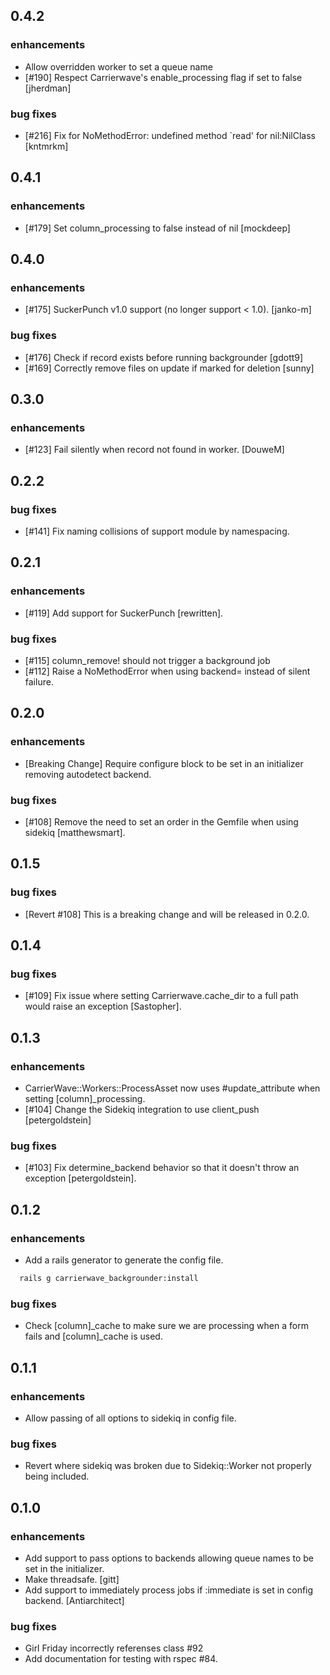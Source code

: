
## 0.4.2

### enhancements
  * Allow overridden worker to set a queue name
  * [#190] Respect Carrierwave's enable_processing flag if set to false [jherdman]

### bug fixes
  * [#216] Fix for NoMethodError: undefined method `read' for nil:NilClass [kntmrkm]

## 0.4.1

### enhancements
  * [#179] Set column_processing to false instead of nil [mockdeep]

## 0.4.0

### enhancements
  * [#175] SuckerPunch v1.0 support (no longer support < 1.0). [janko-m]

### bug fixes
  * [#176] Check if record exists before running backgrounder [gdott9]
  * [#169] Correctly remove files on update if marked for deletion [sunny]

## 0.3.0

### enhancements
  * [#123] Fail silently when record not found in worker. [DouweM]

## 0.2.2

### bug fixes
  * [#141] Fix naming collisions of support module by namespacing.

## 0.2.1

### enhancements
  * [#119] Add support for SuckerPunch [rewritten].

### bug fixes
  * [#115] column_remove! should not trigger a background job
  * [#112] Raise a NoMethodError when using backend= instead of silent failure.

## 0.2.0

### enhancements
  * [Breaking Change] Require configure block to be set in an initializer removing autodetect backend.

### bug fixes
  * [#108] Remove the need to set an order in the Gemfile when using sidekiq [matthewsmart].

## 0.1.5

### bug fixes
  * [Revert #108] This is a breaking change and will be released in 0.2.0.

## 0.1.4

### bug fixes
  * [#109] Fix issue where setting Carrierwave.cache_dir to a full path would raise an exception [Sastopher].

## 0.1.3

### enhancements
  * CarrierWave::Workers::ProcessAsset now uses #update_attribute when setting [column]_processing.
  * [#104] Change the Sidekiq integration to use client_push [petergoldstein]

### bug fixes
  * [#103] Fix determine_backend behavior so that it doesn't throw an exception [petergoldstein].

## 0.1.2

### enhancements
  * Add a rails generator to generate the config file.
```bash
  rails g carrierwave_backgrounder:install
```

### bug fixes
  * Check [column]_cache to make sure we are processing when a form fails and [column]_cache is used.

## 0.1.1

### enhancements
  * Allow passing of all options to sidekiq in config file.

### bug fixes
  * Revert where sidekiq was broken due to Sidekiq::Worker not properly being included.

## 0.1.0

### enhancements
  * Add support to pass options to backends allowing queue names to be set in the initializer.
  * Make threadsafe. [gitt]
  * Add support to immediately process jobs if :immediate is set in config backend. [Antiarchitect]

### bug fixes
  * Girl Friday incorrectly referenses class #92
  * Add documentation for testing with rspec #84.
